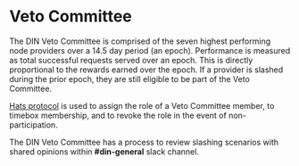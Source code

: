 # Veto Committee

The DIN Veto Committee is comprised of the seven highest performing node providers over a 14.5 day period (an epoch).
Performance is measured as total successful requests served over an epoch.
This is directly proportional to the rewards earned over the epoch.
If a provider is slashed during the prior epoch, they are still eligible to be part of the Veto Committee.

[Hats protocol](https://www.hatsprotocol.xyz/) is used to assign the role of a Veto Committee member, to timebox membership, and to revoke the role in the event of non-participation.

The DIN Veto Committee has a process to review slashing scenarios with shared opinions within **#din-general** slack channel.
